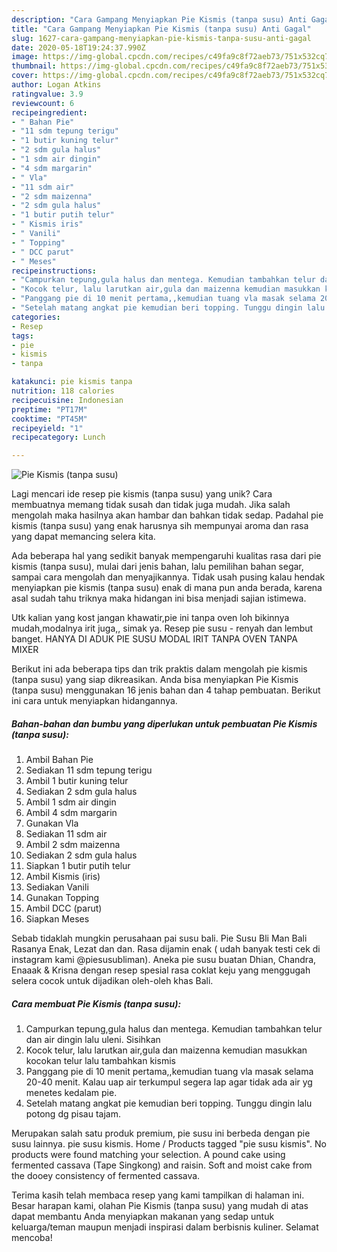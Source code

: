 ```yaml
---
description: "Cara Gampang Menyiapkan Pie Kismis (tanpa susu) Anti Gagal"
title: "Cara Gampang Menyiapkan Pie Kismis (tanpa susu) Anti Gagal"
slug: 1627-cara-gampang-menyiapkan-pie-kismis-tanpa-susu-anti-gagal
date: 2020-05-18T19:24:37.990Z
image: https://img-global.cpcdn.com/recipes/c49fa9c8f72aeb73/751x532cq70/pie-kismis-tanpa-susu-foto-resep-utama.jpg
thumbnail: https://img-global.cpcdn.com/recipes/c49fa9c8f72aeb73/751x532cq70/pie-kismis-tanpa-susu-foto-resep-utama.jpg
cover: https://img-global.cpcdn.com/recipes/c49fa9c8f72aeb73/751x532cq70/pie-kismis-tanpa-susu-foto-resep-utama.jpg
author: Logan Atkins
ratingvalue: 3.9
reviewcount: 6
recipeingredient:
- " Bahan Pie"
- "11 sdm tepung terigu"
- "1 butir kuning telur"
- "2 sdm gula halus"
- "1 sdm air dingin"
- "4 sdm margarin"
- " Vla"
- "11 sdm air"
- "2 sdm maizenna"
- "2 sdm gula halus"
- "1 butir putih telur"
- " Kismis iris"
- " Vanili"
- " Topping"
- " DCC parut"
- " Meses"
recipeinstructions:
- "Campurkan tepung,gula halus dan mentega. Kemudian tambahkan telur dan air dingin lalu uleni. Sisihkan"
- "Kocok telur, lalu larutkan air,gula dan maizenna kemudian masukkan kocokan telur lalu tambahkan kismis"
- "Panggang pie di 10 menit pertama,,kemudian tuang vla masak selama 20-40 menit. Kalau uap air terkumpul segera lap agar tidak ada air yg menetes kedalam pie."
- "Setelah matang angkat pie kemudian beri topping. Tunggu dingin lalu potong dg pisau tajam."
categories:
- Resep
tags:
- pie
- kismis
- tanpa

katakunci: pie kismis tanpa 
nutrition: 118 calories
recipecuisine: Indonesian
preptime: "PT17M"
cooktime: "PT45M"
recipeyield: "1"
recipecategory: Lunch

---
```



![Pie Kismis (tanpa susu)](https://img-global.cpcdn.com/recipes/c49fa9c8f72aeb73/751x532cq70/pie-kismis-tanpa-susu-foto-resep-utama.jpg)

Lagi mencari ide resep pie kismis (tanpa susu) yang unik? Cara membuatnya memang tidak susah dan tidak juga mudah. Jika salah mengolah maka hasilnya akan hambar dan bahkan tidak sedap. Padahal pie kismis (tanpa susu) yang enak harusnya sih mempunyai aroma dan rasa yang dapat memancing selera kita.

Ada beberapa hal yang sedikit banyak mempengaruhi kualitas rasa dari pie kismis (tanpa susu), mulai dari jenis bahan, lalu pemilihan bahan segar, sampai cara mengolah dan menyajikannya. Tidak usah pusing kalau hendak menyiapkan pie kismis (tanpa susu) enak di mana pun anda berada, karena asal sudah tahu triknya maka hidangan ini bisa menjadi sajian istimewa.

Utk kalian yang kost jangan khawatir,pie ini tanpa oven loh bikinnya mudah,modalnya irit juga,, simak ya. Resep pie susu - renyah dan lembut banget. HANYA DI ADUK PIE SUSU MODAL IRIT TANPA OVEN TANPA MIXER


Berikut ini ada beberapa tips dan trik praktis dalam mengolah pie kismis (tanpa susu) yang siap dikreasikan. Anda bisa menyiapkan Pie Kismis (tanpa susu) menggunakan 16 jenis bahan dan 4 tahap pembuatan. Berikut ini cara untuk menyiapkan hidangannya.

<!--inarticleads1-->

##### Bahan-bahan dan bumbu yang diperlukan untuk pembuatan Pie Kismis (tanpa susu):

1. Ambil  Bahan Pie
1. Sediakan 11 sdm tepung terigu
1. Ambil 1 butir kuning telur
1. Sediakan 2 sdm gula halus
1. Ambil 1 sdm air dingin
1. Ambil 4 sdm margarin
1. Gunakan  Vla
1. Sediakan 11 sdm air
1. Ambil 2 sdm maizenna
1. Sediakan 2 sdm gula halus
1. Siapkan 1 butir putih telur
1. Ambil  Kismis (iris)
1. Sediakan  Vanili
1. Gunakan  Topping
1. Ambil  DCC (parut)
1. Siapkan  Meses


Sebab tidaklah mungkin perusahaan pai susu bali. Pie Susu Bli Man Bali Rasanya Enak, Lezat dan dan. Rasa dijamin enak ( udah banyak testi cek di instagram kami @piesusubliman). Aneka pie susu buatan Dhian, Chandra, Enaaak &amp; Krisna dengan resep spesial rasa coklat keju yang menggugah selera cocok untuk dijadikan oleh-oleh khas Bali. 

<!--inarticleads2-->

##### Cara membuat Pie Kismis (tanpa susu):

1. Campurkan tepung,gula halus dan mentega. Kemudian tambahkan telur dan air dingin lalu uleni. Sisihkan
1. Kocok telur, lalu larutkan air,gula dan maizenna kemudian masukkan kocokan telur lalu tambahkan kismis
1. Panggang pie di 10 menit pertama,,kemudian tuang vla masak selama 20-40 menit. Kalau uap air terkumpul segera lap agar tidak ada air yg menetes kedalam pie.
1. Setelah matang angkat pie kemudian beri topping. Tunggu dingin lalu potong dg pisau tajam.


Merupakan salah satu produk premium, pie susu ini berbeda dengan pie susu lainnya. pie susu kismis. Home / Products tagged &#34;pie susu kismis&#34;. No products were found matching your selection. A pound cake using fermented cassava (Tape Singkong) and raisin. Soft and moist cake from the dooey consistency of fermented cassava. 

Terima kasih telah membaca resep yang kami tampilkan di halaman ini. Besar harapan kami, olahan Pie Kismis (tanpa susu) yang mudah di atas dapat membantu Anda menyiapkan makanan yang sedap untuk keluarga/teman maupun menjadi inspirasi dalam berbisnis kuliner. Selamat mencoba!
